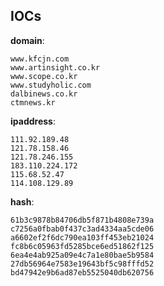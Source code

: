 
## IOCs

__domain__:

```text
www.kfcjn.com
www.artinsight.co.kr
www.scope.co.kr
www.studyholic.com
dalbinews.co.kr
ctmnews.kr
```
__ipaddress__:

```text
111.92.189.48
121.78.158.46
121.78.246.155
183.110.224.172
115.68.52.47
114.108.129.89
```
__hash__:

```text
61b3c9878b84706db5f871b4808e739a
c7256a0fbab0f437c3ad4334aa5cde06
a6602ef2f6dc790ea103ff453eb21024
fc8b6c05963fd5285bce6ed51862f125
6ea4e4ab925a09e4c7a1e80bae5b9584
27db56964e7583e19643bf5c98fffd52
bd47942e9b6ad87eb5525040db620756
```